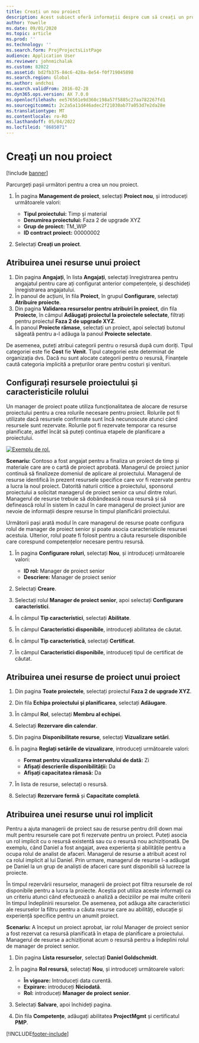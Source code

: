 ```yaml
---
title: Creați un nou proiect
description: Acest subiect oferă informații despre cum să creați un proiect nou.
author: Yowelle
ms.date: 09/01/2020
ms.topic: article
ms.prod: ''
ms.technology: ''
ms.search.form: ProjProjectsListPage
audience: Application User
ms.reviewer: johnmichalak
ms.custom: 82022
ms.assetid: bd2fb375-84c6-428a-8e54-f0f719045898
ms.search.region: Global
ms.author: andchoi
ms.search.validFrom: 2016-02-28
ms.dyn365.ops.version: AX 7.0.0
ms.openlocfilehash: ee576561e9d360c198a57f5885c27aa782267fd1
ms.sourcegitcommit: 2c2a5a11d446adec2f21030ab77a053d7e2da28e
ms.translationtype: MT
ms.contentlocale: ro-RO
ms.lasthandoff: 05/04/2022
ms.locfileid: "8685071"
---
```

# <a name="create-a-new-project"></a>Creați un nou proiect

[!include [banner](../includes/banner.md)]

Parcurgeți pașii următori pentru a crea un nou proiect.

1. În pagina **Management de proiect**, selectați **Proiect nou**, și introduceți următoarele valori:

    - **Tipul proiectului:** Timp și material
    - **Denumirea proiectului:** Faza 2 de upgrade XYZ
    - **Grup de proiect:** TM\_WIP
    - **ID contract proiect:** 00000002

2. Selectați **Creați un proiect**.

## <a name="assign-a-resource-to-a-project"></a>Atribuirea unei resurse unui proiect

1. Din pagina **Angajați**, în lista **Angajați**, selectați înregistrarea pentru angajatul pentru care ați configurat anterior competențele, și deschideți înregistrarea angajatului.
2. În panoul de acțiuni, în fila **Proiect**, în grupul **Configurare**, selectați **Atribuire proiecte**.
3. Din pagina **Validarea resurselor pentru atribuiri în proiect**, din fila **Proiecte**, în câmpul **Adăugați proiectul la proiectele selectate**, filtrați pentru proiectul **Faza 2 de upgrade XYZ**.
4. În panoul **Proiecte rămase**, selectați un proiect, apoi selectați butonul săgeată pentru a-l adăuga la panoul **Proiecte selectate**.

De asemenea, puteți atribui categorii pentru o resursă după cum doriți. Tipul categoriei este fie **Cost** fie **Venit**. Tipul categoriei este determinat de organizația dvs. Dacă nu sunt alocate categorii pentru o resursă, Finanțele caută categoria implicită a prețurilor orare pentru costuri și venituri.

## <a name="set-up-project-resource-and-role-characteristics"></a>Configurați resursele proiectului și caracteristicile rolului

Un manager de proiect poate utiliza funcționalitatea de alocare de resurse proiectului pentru a crea rolurile necesare pentru proiect. Rolurile pot fi utilizate dacă resursele confirmate sunt încă necunoscute atunci când resursele sunt rezervate. Rolurile pot fi rezervate temporar ca resurse planificate, astfel încât să puteți continua etapele de planificare a proiectului.

[![Exemplu de rol.](./media/projectresourcing05.jpg)](./media/projectresourcing05.jpg) 

**Scenariu:** Contoso a fost angajat pentru a finaliza un proiect de timp și materiale care are o cartă de proiect aprobată. Managerul de proiect junior continuă să finalizeze domeniul de aplicare al proiectului. Managerul de resurse identifică în prezent resursele specifice care vor fi rezervate pentru a lucra la noul proiect. Datorită naturii critice a proiectului, sponsorul proiectului a solicitat managerul de proiect senior ca unul dintre roluri. Managerul de resurse trebuie să dobândească noua resursă și să definească rolul în sistem în cazul în care managerul de proiect junior are nevoie de informații despre resurse în timpul planificării proiectului.

Următorii pași arată modul în care managerul de resurse poate configura rolul de manager de proiect senior și poate asocia caracteristicile resursei acestuia. Ulterior, rolul poate fi folosit pentru a căuta resursele disponibile care corespund competențelor necesare pentru resursă.

1. În pagina **Configurare roluri**, selectați **Nou**, și introduceți următoarele valori:

    - **ID rol:** Manager de proiect senior
    - **Descriere:** Manager de proiect senior

2. Selectați **Creare**.
3. Selectați rolul **Manager de proiect senior**, apoi selectați **Configurare caracteristici**.
4. În câmpul **Tip caracteristici**, selectați **Abilitate**.
5. În câmpul **Caracteristici disponibile**, introduceți abilitatea de căutat.
6. În câmpul **Tip caracteristică**, selectați **Certificat**.
7. În câmpul **Caracteristici disponibile**, introduceți tipul de certificat de căutat.

## <a name="assign-a-project-resource-to-a-project"></a>Atribuirea unei resurse de proiect unui proiect

1. Din pagina **Toate proiectele**, selectați proiectul **Faza 2 de upgrade XYZ**.
2. Din fila **Echipa proiectului și planificarea**, selectați **Adăugare**.
3. În câmpul **Rol**, selectați **Membru al echipei**.
4. Selectați **Rezervare din calendar**.
5. Din pagina **Disponibilitate resurse**, selectați **Vizualizare setări**.
6. În pagina **Reglați setările de vizualizare**, introduceți următoarele valori:

    - **Format pentru vizualizarea intervalului de dată:** Zi
    - **Afișați descrierile disponibilității:** Da
    - **Afișați capacitatea rămasă:** Da

7. În lista de resurse, selectați o resursă.
8. Selectați **Rezervare fermă** și **Capacitate completă**.

## <a name="assign-a-resource-to-a-default-role"></a>Atribuirea unei resurse unui rol implicit

Pentru a ajuta managerii de proiect sau de resurse pentru drill down mai mult pentru resursele care pot fi rezervate pentru un proiect. Puteți asocia un rol implicit cu o resursă existentă sau cu o resursă nou achiziționată. De exemplu, când Daniel a fost angajat, avea experiența și abilitățile pentru a ocupa rolul de analist de afaceri. Managerul de resurse a atribuit acest rol ca rolul implicit al lui Daniel. Prin urmare, managerul de resurse l-a adăugat pe Daniel la un grup de analiști de afaceri care sunt disponibili să lucreze la proiecte.

În timpul rezervării resurselor, managerii de proiect pot filtra resursele de rol disponibile pentru a lucra la proiecte. Aceștia pot utiliza aceste informații ca un criteriu atunci când efectuează o analiză a deciziilor pe mai multe criterii în timpul îndeplinirii resurselor. De asemenea, pot adăuga alte caracteristici ale resurselor la filtru pentru a căuta resurse care au abilități, educație și experiență specifice pentru un anumit proiect.

**Scenariu:** A început un proiect aprobat, iar rolul Manager de proiect senior a fost rezervat ca resursă planificată în etapa de planificare a proiectului. Managerul de resurse a achiziționat acum o resursă pentru a îndeplini rolul de manager de proiect senior.

1. Din pagina **Lista resurselor**, selectați **Daniel Goldschmidt**.
2. În pagina **Rol resursă**, selectați **Nou**, și introduceți următoarele valori:

    - **În vigoare:** Introduceți data curentă.
    - **Expirare:** introduceți **Niciodată**.
    - **Rol:** introduceți **Manager de proiect senior**.

3. Selectați **Salvare**, apoi închideți pagina.
4. Din fila **Competențe**, adăugați abilitatea **ProjectMgmt** și certificatul **PMP**.


[!INCLUDE[footer-include](../includes/footer-banner.md)]